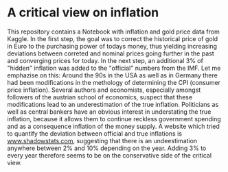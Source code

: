 # A critical view on inflation

This repository contains a Notebook with inflation and gold price data from Kaggle. In the first step, the goal was to correct the historical price of gold in Euro to the purchasing power of todays money, thus yielding increasing deviations between correted and nominal prices going further in the past and converging prices for today. In the next step, an additional 3% of "hidden" inflation was added to the "official" numbers from the IMF. Let me emphazise on this: Around the 90s in the USA as well as in Germany there had been modifications in the methology of determining the CPI (consumer price inflation). Several authors and economists, especially amongst followers of the austrian school of economics, suspect that these modifications lead to an underestimation of the true inflation. Politicians as well as central bankers have an obvious interest in understating the true inflation, because it allows them to continue reckless government spending and as a consequence inflation of the money supply. A website which tried to quantify the deviation between official and true inflations is www.shadowstats.com, suggesting that there is an undeestimation anywhere between 2% and 10% depending on the year. Adding 3% to every year therefore seems to be on the conservative side of the critical view. 



